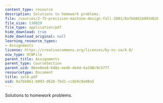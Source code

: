 ```yaml
---
content_type: resource
description: Solutions to homework problems.
file: /courses/2-75-precision-machine-design-fall-2001/0a7bb861b093d62b7bd1ccbb9c0e08a5_sol8.pdf
file_size: 138829
file_type: application/pdf
hide_download: true
hide_download_original: null
learning_resource_types:
- Assignments
license: https://creativecommons.org/licenses/by-nc-sa/4.0/
ocw_type: OCWFile
parent_title: Assignments
parent_type: CourseSection
parent_uid: 86ee0ee8-648a-ee4b-de44-6a198c9c577f
resourcetype: Document
title: sol8.pdf
uid: 0a7bb861-b093-d62b-7bd1-ccbb9c0e08a5
---
```

Solutions to homework problems.